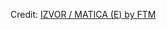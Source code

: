 <div id="observablehq-42a24255"></div>
<p>Credit: <a href="https://observablehq.com/d/f849a901f8f49e21">IZVOR / MATICA (E) by FTM</a></p>

<link rel="stylesheet" href="https://cdn.jsdelivr.net/npm/@observablehq/inspector@5/dist/inspector.css">
<script type="module">
import {Runtime, Inspector} from "https://cdn.jsdelivr.net/npm/@observablehq/runtime@5/dist/runtime.js";
import define from "https://api.observablehq.com/d/f849a901f8f49e21.js?";
new Runtime().module(define, Inspector.into("#observablehq-42a24255"));
</script>
